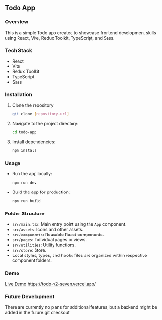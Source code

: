 ## Todo App

### Overview
This is a simple Todo app created to showcase frontend development skills using React, Vite, Redux Toolkit, TypeScript, and Sass.

### Tech Stack
- React
- Vite
- Redux Toolkit
- TypeScript
- Sass

### Installation
1. Clone the repository:
   ```bash
   git clone [repository-url]
   ```
2. Navigate to the project directory:
   ```bash
   cd todo-app
   ```
3. Install dependencies:
   ```bash
   npm install
   ```

### Usage
- Run the app locally:
   ```bash
   npm run dev
   ```
- Build the app for production:
   ```bash
   npm run build
   ```

### Folder Structure
- `src/main.tsx`: Main entry point using the `App` component.
- `src/assets`: Icons and other assets.
- `src/components`: Reusable React components.
- `src/pages`: Individual pages or views.
- `src/utilities`: Utility functions.
- `src/store`: Store.
- Local styles, types, and hooks files are organized within respective component folders.

### Demo
[Live Demo](#) https://todo-v2-seven.vercel.app/

### Future Development
There are currently no plans for additional features, but a backend might be added in the future.git checkout 
